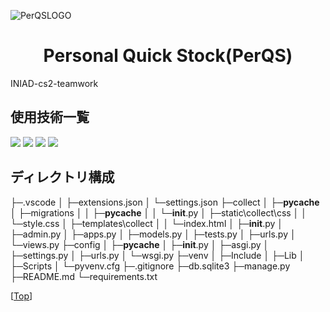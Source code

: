 <div id="top"></div>

![PerQSLOGO](https://github.com/mst-mkt/iniad-cs2-teamwork/assets/136313625/6f56b010-07c7-4d0a-bc9e-724035d6a654)
<h1 align="center">Personal Quick Stock(PerQS)</h1>
INIAD-cs2-teamwork

## 使用技術一覧

<p style="display: inline" >
    <!--バックエンドのフレームワーク一覧-->
     <img src="https://img.shields.io/badge/-Django-092E20.svg?logo=django&style=for-the-badge">
    <!--バックエンドの言語一覧-->
    <img src="https://img.shields.io/badge/-Python-F2C63C.svg?logo=python&style=for-the-badge">
    <!--フロントエンドの言語一覧-->
    <img src="https://img.shields.io/badge/-HTML5-000000.svg?logo=HTML5&style=for-the-badge">
    <img src="https://img.shields.io/badge/-CSS3-1572B6.svg?logo=CSS3&style=for-the-badge">
</p>

## ディレクトリ構成

├─.vscode
│  ├─extensions.json
│  └─settings.json
├─collect
│  ├─__pycache__
│  ├─migrations
│  │  ├─__pycache__
│  │  └─__init__.py
│  ├─static\collect\css
│  │  └─style.css
│  ├─templates\collect
│  │  └─index.html
│  ├─__init__.py
│  ├─admin.py
│  ├─apps.py
│  ├─models.py
│  ├─tests.py
│  ├─urls.py
│  └─views.py
├─config
│  ├─__pycache__
│  ├─__init__.py
│  ├─asgi.py
│  ├─settings.py
│  ├─urls.py
│  └─wsgi.py
├─venv
│  ├─Include
│  ├─Lib
│  ├─Scripts
│  └─pyvenv.cfg
├─.gitignore
├─db.sqlite3
├─manage.py
├─README.md
└─requirements.txt

<p >[<a href="#top">Top</a>]</p>
